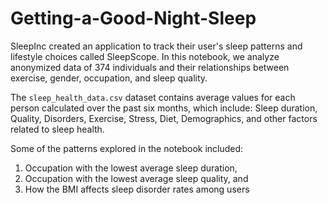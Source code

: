 # Getting-a-Good-Night-Sleep
SleepInc created an application to track their user's sleep patterns and lifestyle choices called SleepScope. In this notebook, we analyze anonymized data of 374 individuals and their relationships between exercise, gender, occupation, and sleep quality. 

The `sleep_health_data.csv` dataset contains average values for each person calculated over the past six months, which include: Sleep duration, Quality, Disorders, Exercise, Stress, Diet, Demographics, and other factors related to sleep health.

Some of the patterns explored in the notebook included:
1. Occupation with the lowest average sleep duration,
2. Occupation with the  lowest average sleep quality, and
3. How the BMI affects sleep disorder rates among users
